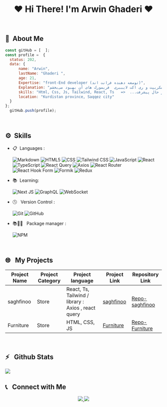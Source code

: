 <h1 align="center">❤ Hi There! I'm Arwin Ghaderi ❤</h1>
 <br>

## 📃&nbsp; About Me
  ```javascript
 const gitHub = [  ];
 const profile =  {
    status: 202,
    data: {
        name: "Arwin",
        lastName: "Ghaderi ",
        age: 21,
        Expertise: "front-End developer (توسعه دهنده فرانت اند)",
        Explanation: "در حال تکمیل مهارت‌های نکس ، گراف‌کیوال و وب‌سوکت هستم تا بتوانم یک پروژه سقفینو قوی که طرح‌های رابط کاربری و تجربه کاربری آن آماده است را پیاده‌سازی کنم. همچنین مهارت‌های خود را در تایپ‌اسکریپت و ری اکت لایببری  فریمورک های آن بهبود می‌بخشم.",
        skills: "Html, Css, Js, Tailwind, React, Ts   =>  ...در حال پیشرفت",
        location: "Kurdistan province, Saqqez city"
    }
};
    gitHub.push(profile);


```
<br>

## ⚙️&nbsp; Skills
- 📋 &nbsp;Languages :
  
  ![Markdown](https://img.shields.io/badge/-Markdown-333333?style=flat&logo=markdown)
  ![HTML5](https://img.shields.io/badge/-HTML5-333333?style=flat&logo=HTML5)
  ![CSS](https://img.shields.io/badge/-CSS-333333?style=flat&logo=CSS3&logoColor=1572B6)
  ![Tailwind CSS](https://img.shields.io/badge/-TailwindCSS-333333?style=flat&logo=TailwindCSS)
  ![JavaScript](https://img.shields.io/badge/-JavaScript-333333?style=flat&logo=javascript)
  ![React](https://img.shields.io/badge/-React-333333?style=flat&logo=React)
  ![TypeScript](https://img.shields.io/badge/-TypeScript-333333?style=flat&logo=TypeScript)
  ![React Query](https://img.shields.io/badge/React%20Query-FF4154?style=flat&logo=react-query&logoColor=white)
  ![Axios](https://img.shields.io/badge/Axios-5A29E4?style=flat&logo=axios&logoColor=white)
  ![React Router](https://img.shields.io/badge/React%20Router-CA4245?style=flat&logo=react-router&logoColor=white)
  ![React Hook Form](https://img.shields.io/badge/React%20Hook%20Form-EC5990?style=flat&logo=reacthookform&logoColor=white)
  ![Formik](https://img.shields.io/badge/Formik-000000?style=flat&logo=formik&logoColor=white)
    ![Redux](https://img.shields.io/badge/redux-%23593d88.svg?style=for-the-badge&logo=redux&logoColor=white)


- 📚 &nbsp;Learning:

  ![Next JS](https://img.shields.io/badge/Next-black?style=for-the-badge&logo=next.js&logoColor=white)
  ![GraphQL](https://img.shields.io/badge/GraphQL-E10098?style=for-the-badge&logo=graphql&logoColor=white)
  ![WebSocket](https://img.shields.io/badge/WebSocket-333333?style=flat&logo=WebSocket)



- 🕓 &nbsp; Version Control :
  
  ![Git](https://img.shields.io/badge/-Git-333333?style=flat&logo=git)
  ![GitHub](https://img.shields.io/badge/-GitHub-333333?style=flat&logo=github)
  
- 📚👨‍🔧 &nbsp; Package manager :
  
  ![NPM](https://img.shields.io/badge/-NPM-333333?style=flat&logo=NPM)

<br>

## 🌐 &nbsp; My Projects

| Project Name   | Project Category   | Project language          | Project Link       | Repository Link             |
|----------------|--------------------|---------------------------|--------------------|-----------------------------|
| saghfinoo      | Store              | React, Ts, Tailwind / library : Axios , react query  | [saghfinoo](https://saghfinoo-vert.vercel.app/) | [Repo-saghfinoo](https://github.com/arwinghaderi/Saghfinoo) |
| Furniture      | Store              | HTML, CSS, JS   | [Furniture](https://furniroo-store.vercel.app/) | [Repo-Furniture](https://github.com/arwinghaderi/Furniro) |

<br>

<h2>⚡️ &nbsp; Github Stats</h2>

<a href="https://gist.github.com/arwinghaderi">
<img src="https://github-readme-stats.vercel.app/api?username=arwinghaderi&show_icons=true&theme=gruvbox"/> 
</a>

<br>

<h2>📞 &nbsp; Connect with Me</h2>

<p align="center"> 
   <a href="https://instagram.com/arwin.ghaderi/">
    <img src="https://img.shields.io/badge/Instagram-@arwin.ghaderi-red?style=flat&logo=instagram" /> 
  </a> 
  <a href="https://t.me/arvin81/">
    <img src="https://img.shields.io/badge/Telegram-@arvin81-blue?style=flat&logo=telegram" /> 
  </a> 
</p>




